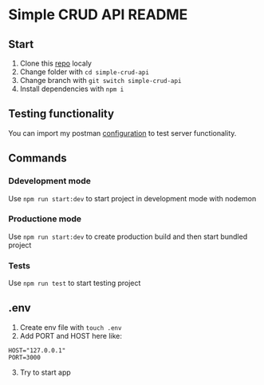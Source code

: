 # Simple CRUD API README

## Start

1. Clone this [repo](https://github.com/agtugchik/simple-crud-api) localy
2. Change folder with `cd simple-crud-api`
3. Change branch with `git switch simple-crud-api`
4. Install dependencies with `npm i`

## Testing functionality

You can import my postman [configuration](https://api.postman.com/collections/22400415-f46daabd-7011-48e7-8b27-65035f3360ab?access_key=PMAT-01H4DYRQJMYZZSWXQWCGK92J97) to test server functionality.

## Commands

### Ddevelopment mode

Use `npm run start:dev` to start project in development mode with nodemon

### Productione mode

Use `npm run start:dev` to create production build and then start bundled project

### Tests

Use `npm run test` to start testing project

## .env

1. Create env file with `touch .env`
2. Add PORT and HOST here like:

```
HOST="127.0.0.1"
PORT=3000
```

3. Try to start app
